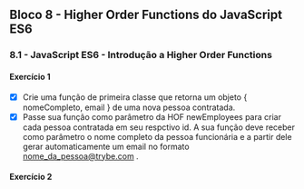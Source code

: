 ## Bloco 8 - Higher Order Functions do JavaScript ES6
### 8.1 - JavaScript ES6 - Introdução a Higher Order Functions

#### Exercício 1

- [x] Crie uma função de primeira classe que retorna um objeto { nomeCompleto, email } de uma nova pessoa contratada.
- [x] Passe sua função como parâmetro da HOF newEmployees para criar cada pessoa contratada em seu respctivo id. A sua função deve receber como parâmetro o nome completo da pessoa funcionária e a partir dele gerar automaticamente um email no formato nome_da_pessoa@trybe.com .

#### Exercício 2